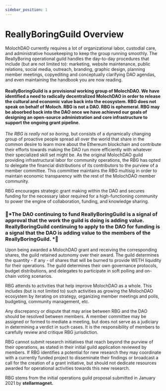 ```yaml
---
sidebar_position: 1
---
```


# ReallyBoringGuild Overview

MolochDAO currently requires a lot of organizational labor, custodial care, and administrative housekeeping to keep the group running smoothly. The ReallyBoring operational guild handles the day-to-day procedures that include (but are not limited to): marketing, website maintenance, public relations, social media, outreach, branding, graphic design, planning member meetings, copyediting and conceptually clarifying DAO agendas, and even maintaining the handbook you are now reading.

#### ReallyBoringGuild is a provisional working group of MolochDAO. We have identified a need to radically decentralized MolochDAO in order to release the cultural and economic value back into the ecosystem. RBG does not speak on behalf of Moloch. RBG is not a DAO. RBG is ephemeral. RBG may be absorbed back into the DAO once we have achieved our goals of designing an open-source administration and core infrastructure to support the ongoing grant pipeline.

_The RBG is really not so boring_, but consists of a dynamically changing group of proactive people spread all over the world that share in the common desire to learn more about the Ethereum blockchain and contribute their efforts towards making the DAO run more efficiently with whatever their specialized skill set might be. As the original MolochDAO guild providing infrastructural labor for community operations, the RBG has opted to delegate the financial distributions of its contributors to the purview of a member committee. This committee maintains the RBG multisig in order to maintain economic transparency with the rest of the MolochDAO member community.

RBG encourages strategic grant making within the DAO and secures funding for the necessary labor required for a high-functioning community to power the engine of collaboration, funding, and knowledge sharing.

### 👹*The DAO continuing to fund ReallyBoringGuild is a signal of approval that the work the guild is doing is adding value. ReallyBoringGuild continuing to apply to the DAO for funding is a signal that the DAO is adding value to the members of the ReallyBoringGuild. *👹

Upon being awarded a MolochDAO grant and receiving the corresponding shares, the guild retained autonomy over their award. The guild determines the quantity - if any - of shares that will be burned to provide WETH liquidity for their operations. The guild determines their own governance protocols, budget distributions, and delegates to participate in soft polling and on-chain voting scenarios.&#x20;

RBG attends to activities that help improve MolochDAO as a whole. This includes (but is not limited to) such activities as growing the MolochDAO ecosystem by iterating on strategy, organizing member meetings and polls, budgeting, community management, etc.&#x20;

Any discrepancy or dispute that may arise between RBG and the DAO should be resolved between members. A member committee may be assigned or formed to mediate a meeting, but does not serve as a judiciary in determining a verdict in such cases. It is the responsibility of members to carefully review and critique RBG jurisdiction.&#x20;

RBG cannot submit research initiatives that reach beyond the purview of their operations, as stated in their initial guild application reviewed by members. If RBG identifies a potential for new research they may coordinate with a currently funded project to disseminate their findings or broadcast a call for the creation of a grant initiative, but should not dedicate resources awarded for operational activities towards this new research.&#x20;

RBG stems from the initial operations guild proposal submitted in January 2021 by **stellarmagnet.**
